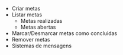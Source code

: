 - Criar metas
- Listar metas
    - Metas realizadas
    - Metas abertas
- Marcar/Desmarcar metas como concluidas
- Remover metas
- Sistemas de mensagens